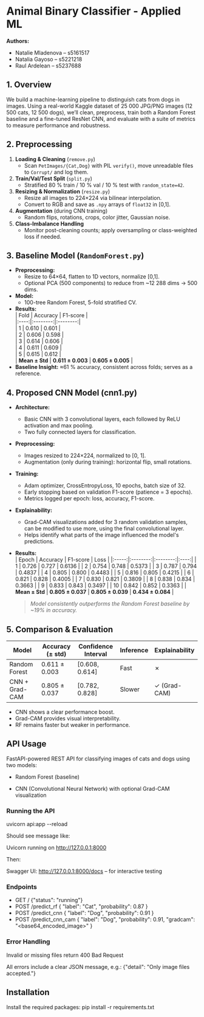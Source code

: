 # Animal Binary Classifier - Applied ML

**Authors:**  
- Natalie Mladenova – s5161517 
- Natalia Gayoso – s5221218   
- Raul Ardelean – s5237688  

## 1. Overview
We build a machine-learning pipeline to distinguish cats from dogs in images. Using a real-world 
Kaggle dataset of 25 000 JPG/PNG images (12 500 cats, 12 500 dogs), we’ll clean, preprocess, train 
both a Random Forest baseline and a fine-tuned ResNet CNN, and evaluate with a suite of metrics to measure performance and robustness.

## 2. Preprocessing 

1. **Loading & Cleaning** (`remove.py`)  
   - Scan `PetImages/{Cat,Dog}` with PIL `verify()`, move unreadable files to `Corrupt/` and log them.  
2. **Train/Val/Test Split** (`split.py`)  
   - Stratified 80 % train / 10 % val / 10 % test with `random_state=42`.  
3. **Resizing & Normalization** (`resize.py`)  
   - Resize all images to 224×224 via bilinear interpolation.  
   - Convert to RGB and save as `.npy` arrays of `float32` in [0,1].  
4. **Augmentation** (during CNN training)  
   - Random flips, rotations, crops, color jitter, Gaussian noise.  
5. **Class-Imbalance Handling**  
   - Monitor post-cleaning counts; apply oversampling or class-weighted loss if needed.

## 3. Baseline Model (`RandomForest.py`)
- **Preprocessing:**  
  - Resize to 64×64, flatten to 1D vectors, normalize [0,1].  
  - Optional PCA (500 components) to reduce from ~12 288 dims → 500 dims.  
- **Model:**  
  - 100-tree Random Forest, 5-fold stratified CV.  
- **Results:**  
  | Fold | Accuracy | F1-score |  
  |:----:|:--------:|:--------:|  
  | 1    | 0.610    | 0.601    |  
  | 2    | 0.606    | 0.598    |  
  | 3    | 0.614    | 0.606    |  
  | 4    | 0.611    | 0.609    |  
  | 5    | 0.615    | 0.612    |  
  | **Mean ± Std** | **0.611 ± 0.003** | **0.605 ± 0.005** |  
- **Baseline Insight:** ≈61 % accuracy, consistent across folds; serves as a reference.

## 4. Proposed CNN Model (cnn1.py)
- **Architecture:**  
  - Basic CNN with 3 convolutional layers, each followed by ReLU activation and max pooling.  
  - Two fully connected layers for classification.

- **Preprocessing:**  
  - Images resized to 224×224, normalized to [0, 1].  
  - Augmentation (only during training): horizontal flip, small rotations.

- **Training:**  
  - Adam optimizer, CrossEntropyLoss, 10 epochs, batch size of 32.  
  - Early stopping based on validation F1-score (patience = 3 epochs).  
  - Metrics logged per epoch: loss, accuracy, F1-score.

- **Explainability:**  
  - Grad-CAM visualizations added for 3 random validation samples, can be modified to use more, using the final convolutional layer.  
  - Helps identify what parts of the image influenced the model's predictions.
 
- **Results:**  
  | Epoch | Accuracy | F1-score | Loss |
  |:-----:|:--------:|:--------:|:----:|
  | 1   |   0.726    |   0.727    | 0.6136  |
  | 2   |   0.754    |   0.748    | 0.5373  |
  | 3   |   0.787    |   0.794    | 0.4837  |
  | 4   |   0.805    |   0.800    | 0.4483  |
  | 5   |   0.816    |   0.805    | 0.4215  |
  | 6   |   0.821    |   0.828    | 0.4005  |
  | 7   |   0.830    |   0.821    | 0.3809  |
  | 8   |   0.838    |   0.834    | 0.3663  |
  | 9   |   0.833    |   0.843    | 0.3497  |
  | 10   |   0.842    |   0.852    | 0.3363  |
  | **Mean ± Std** | **0.805 ± 0.037** | **0.805 ± 0.039** | **0.434 ± 0.084** |

  > *Model consistently outperforms the Random Forest baseline by ~19% in accuracy.*

## 5. Comparison & Evaluation

| Model           | Accuracy (± std) | Confidence Interval | Inference | Explainability |
|----------------|------------------|------------------|-----------|----------------|
| Random Forest  | 0.611 ± 0.003    | [0.608, 0.614]    | Fast      | ✗              |
| CNN + Grad-CAM | 0.805 ± 0.037    | [0.782, 0.828]    | Slower    | ✓ (Grad-CAM)   |

- CNN shows a clear performance boost.  
- Grad-CAM provides visual interpretability.  
- RF remains faster but weaker in performance.

## API Usage
FastAPI-powered REST API for classifying images of cats and dogs using two models:

- Random Forest (baseline)

- CNN (Convolutional Neural Network) with optional Grad-CAM visualization

### Running the API
uvicorn api:app --reload

Should see message like:

Uvicorn running on http://127.0.0.1:8000 

Then:

Swagger UI: http://127.0.0.1:8000/docs – for interactive testing


### Endpoints
- GET /
     {"status": "running"}
- POST /predict_rf
  {
  "label": "Cat",
  "probability": 0.87
   }
- POST /predict_cnn
  {
  "label": "Dog",
  "probability": 0.91
  }
- POST /predict_cnn_cam
  {
  "label": "Dog",
  "probability": 0.91,
  "gradcam": "<base64_encoded_image>"
   }

### Error Handling 
Invalid or missing files return 400 Bad Request

All errors include a clear JSON message, e.g.: {"detail": "Only image files accepted."}





  
## Installation
Install the required packages: 
pip install -r requirements.txt


